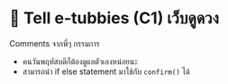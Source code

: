# 🔮 Tell e-tubbies (C1) เว็บดูดวง

Comments จากพี่ๆ กรรมการ
- คนวันพฤหัสบดีก็ต้องดูแลตัวเองหน่อยนะ
- สามารถนำ if else statement มาใช้กับ `confirm()` ได้